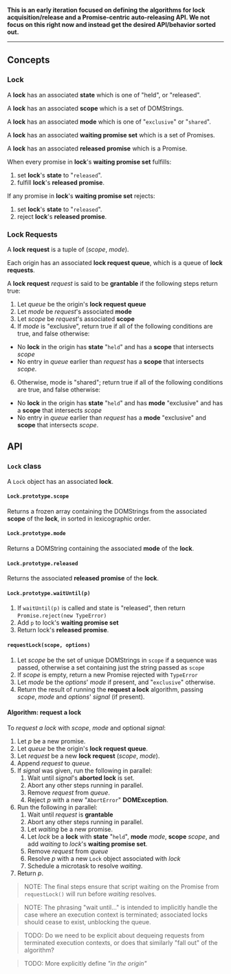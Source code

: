 **This is an early iteration focused on defining the algorithms for lock acquisition/release
and a Promise-centric auto-releasing API. We not focus on this right now and instead get
the desired API/behavior sorted out.**

----


## Concepts

### Lock

A **lock** has an associated **state** which is one of "held", or "released".

A **lock** has an associated **scope** which is a set of DOMStrings.

A **lock** has an associated **mode** which is one of "`exclusive`" or "`shared`".

A **lock** has an associated **waiting promise set** which is a set of Promises.

A **lock** has an associated **released promise** which is a Promise.

When every promise in **lock**'s **waiting promise set** fulfills:

1. set **lock**'s **state** to "`released`".
2. fulfill **lock**'s **released promise**.

If any promise in **lock**'s **waiting promise set** rejects:

1. set **lock**'s **state** to "`released`".
2. reject **lock**'s **released promise**.

### Lock Requests

A **lock request** is a tuple of (*scope*, *mode*).

Each origin has an associated **lock request queue**, which is a queue of **lock requests**.

A **lock request** _request_ is said to be **grantable** if the following steps return true:

1. Let _queue_ be the origin's **lock request queue**
3. Let _mode_ be _request_'s associated **mode**
4. Let _scope_ be _request_'s associated **scope**
5. If _mode_ is "exclusive", return true if all of the following conditions are true, and false otherwise:
  * No **lock** in the origin has **state** "`held`" and has a **scope** that intersects _scope_
  * No entry in _queue_ earlier than _request_ has a **scope** that intersects _scope_.
6. Otherwise, mode is "shared"; return true if all of the following conditions are true, and false otherwise:
  * No **lock** in the origin has **state** "`held`" and has **mode** "exclusive" and has a **scope** that intersects _scope_
  * No entry in _queue_ earlier than _request_ has a **mode** "exclusive" and **scope** that intersects _scope_.


## API

### `Lock` class

A `Lock` object has an associated **lock**.

#### `Lock.prototype.scope`

Returns a frozen array containing the DOMStrings from the associated **scope** of the **lock**, in sorted in lexicographic order.

#### `Lock.prototype.mode`

Returns a DOMString containing the associated **mode** of the **lock**.

#### `Lock.prototype.released`

Returns the associated **released promise** of the **lock**.

#### `Lock.prototype.waitUntil(p)`

1. If `waitUntil(p)` is called and state is "released", then return `Promise.reject(new TypeError)`
2. Add `p` to lock's **waiting promise set**
3. Return lock's **released promise**.

#### `requestLock(scope, options)`

1. Let _scope_ be the set of unique DOMStrings in `scope` if a sequence was passed, otherwise a set containing just the string passed as `scope`
2. If _scope_ is empty, return a new Promise rejected with `TypeError`
3. Let _mode_ be the _options_' _mode_ if present, and "`exclusive`" otherwise.
5. Return the result of running the **request a lock** algorithm, passing _scope_, _mode_ and _options_' _signal_ (if present).

#### Algorithm: request a lock

To *request a lock* with _scope_, _mode_ and optional _signal_:

1. Let _p_ be a new promise.
2. Let _queue_ be the origin's **lock request queue**.
3. Let _request_ be a new **lock request** (_scope_, _mode_).
4. Append _request_ to _queue_.
5. If _signal_ was given, run the following in parallel:
   1. Wait until _signal_'s **aborted lock** is set.
   2. Abort any other steps running in parallel.
   3. Remove _request_ from _queue_.
   4. Reject _p_ with a new "`AbortError`" **DOMException**.
6. Run the following in parallel:
   1. Wait until _request_ is **grantable**
   2. Abort any other steps running in parallel.
   3. Let _waiting_ be a new promise.
   4. Let _lock_ be a **lock** with **state** "`held`", **mode** _mode_, **scope** _scope_, and add _waiting_ to _lock_'s **waiting promise set**.
   5. Remove _request_ from _queue_
   6. Resolve _p_ with a new `Lock` object associated with _lock_
   7. Schedule a microtask to resolve _waiting_.
7. Return _p_.

> NOTE: The final steps ensure that script waiting on the Promise from `requestLock()` will run before _waiting_ resolves.

> NOTE: The phrasing "wait until..." is intended to implicitly handle the case where an execution context is terminated; associated locks should cease to exist, unblocking the queue.

> TODO: Do we need to be explicit about dequeing requests from terminated execution contexts, or does that similarly "fall out" of the algorithm?

> TODO: More explicitly define _"in the origin"_
